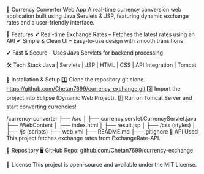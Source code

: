 💱 Currency Converter Web App
A real-time currency conversion web application built using Java Servlets & JSP, featuring dynamic exchange rates and a user-friendly interface.

📌 Features
✔ Real-time Exchange Rates – Fetches the latest rates using an API
✔ Simple & Clean UI – Easy-to-use design with smooth transitions

✔ Fast & Secure – Uses Java Servlets for backend processing


🛠️ Tech Stack
Java | Servlets | JSP | HTML | CSS  | API Integration | Tomcat

🚀 Installation & Setup
1️⃣ Clone the repository
git clone https://github.com/Chetan7699/currency-exchange.git
2️⃣ Import the project into Eclipse (Dynamic Web Project).
3️⃣ Run on Tomcat Server and start converting currencies!

/currency-converter
 ├── /src
 │   ├── currency.servlet.CurrencyServlet.java
 ├── /WebContent
 │   ├── index.html
 │   ├── result.jsp
 │   ├── /css (styles)
 │   ├── /js (scripts)
 ├── web.xml
 ├── README.md
 ├── .gitignore
📜 API Used
This project fetches exchange rates from ExchangeRate-API.

📌  Repository
🖥 GitHub Repo: github.com/Chetan7699/currency-exchange


📜 License
This project is open-source and available under the MIT License.



